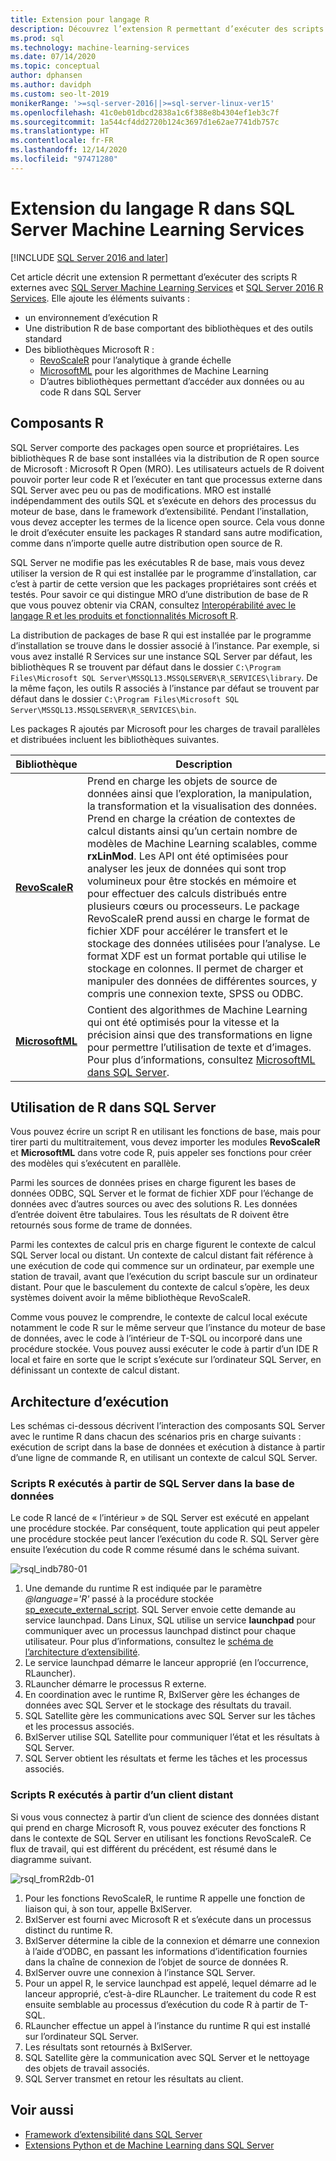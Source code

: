 ```yaml
---
title: Extension pour langage R
description: Découvrez l’extension R permettant d’exécuter des scripts R externes avec SQL Server Machine Learning Services et SQL Server R Services.
ms.prod: sql
ms.technology: machine-learning-services
ms.date: 07/14/2020
ms.topic: conceptual
author: dphansen
ms.author: davidph
ms.custom: seo-lt-2019
monikerRange: '>=sql-server-2016||>=sql-server-linux-ver15'
ms.openlocfilehash: 41c0eb01dbcd2838a1c6f388e8b4304ef1eb3c7f
ms.sourcegitcommit: 1a544cf4dd2720b124c3697d1e62ae7741db757c
ms.translationtype: HT
ms.contentlocale: fr-FR
ms.lasthandoff: 12/14/2020
ms.locfileid: "97471280"
---
```

# <a name="r-language-extension-in-sql-server-machine-learning-services"></a>Extension du langage R dans SQL Server Machine Learning Services
[!INCLUDE [SQL Server 2016 and later](../../includes/applies-to-version/sqlserver2016.md)]

Cet article décrit une extension R permettant d’exécuter des scripts R externes avec [SQL Server Machine Learning Services](../sql-server-machine-learning-services.md) et [SQL Server 2016 R Services](../r/sql-server-r-services.md). Elle ajoute les éléments suivants :

- un environnement d’exécution R
- Une distribution R de base comportant des bibliothèques et des outils standard
- Des bibliothèques Microsoft R :
  - [RevoScaleR](../r/ref-r-revoscaler.md) pour l’analytique à grande échelle
  - [MicrosoftML](../r/ref-r-microsoftml.md) pour les algorithmes de Machine Learning
  - D’autres bibliothèques permettant d’accéder aux données ou au code R dans SQL Server

## <a name="r-components"></a>Composants R

SQL Server comporte des packages open source et propriétaires. Les bibliothèques R de base sont installées via la distribution de R open source de Microsoft : Microsoft R Open (MRO). Les utilisateurs actuels de R doivent pouvoir porter leur code R et l’exécuter en tant que processus externe dans SQL Server avec peu ou pas de modifications. MRO est installé indépendamment des outils SQL et s’exécute en dehors des processus du moteur de base, dans le framework d’extensibilité. Pendant l’installation, vous devez accepter les termes de la licence open source. Cela vous donne le droit d’exécuter ensuite les packages R standard sans autre modification, comme dans n’importe quelle autre distribution open source de R. 

SQL Server ne modifie pas les exécutables R de base, mais vous devez utiliser la version de R qui est installée par le programme d’installation, car c’est à partir de cette version que les packages propriétaires sont créés et testés. Pour savoir ce qui distingue MRO d’une distribution de base de R que vous pouvez obtenir via CRAN, consultez [Interopérabilité avec le langage R et les produits et fonctionnalités Microsoft R](/r-server/what-is-r-server-interoperability).

La distribution de packages de base R qui est installée par le programme d’installation se trouve dans le dossier associé à l’instance. Par exemple, si vous avez installé R Services sur une instance SQL Server par défaut, les bibliothèques R se trouvent par défaut dans le dossier `C:\Program Files\Microsoft SQL Server\MSSQL13.MSSQLSERVER\R_SERVICES\library`. De la même façon, les outils R associés à l’instance par défaut se trouvent par défaut dans le dossier `C:\Program Files\Microsoft SQL Server\MSSQL13.MSSQLSERVER\R_SERVICES\bin`.

Les packages R ajoutés par Microsoft pour les charges de travail parallèles et distribuées incluent les bibliothèques suivantes.

| Bibliothèque | Description |
|---------|-------------|
| [**RevoScaleR**](/machine-learning-server/r-reference/revoscaler/revoscaler) | Prend en charge les objets de source de données ainsi que l’exploration, la manipulation, la transformation et la visualisation des données. Prend en charge la création de contextes de calcul distants ainsi qu’un certain nombre de modèles de Machine Learning scalables, comme **rxLinMod**. Les API ont été optimisées pour analyser les jeux de données qui sont trop volumineux pour être stockés en mémoire et pour effectuer des calculs distribués entre plusieurs cœurs ou processeurs. Le package RevoScaleR prend aussi en charge le format de fichier XDF pour accélérer le transfert et le stockage des données utilisées pour l’analyse. Le format XDF est un format portable qui utilise le stockage en colonnes. Il permet de charger et manipuler des données de différentes sources, y compris une connexion texte, SPSS ou ODBC. |
| [**MicrosoftML**](/r-server/r/concept-what-is-the-microsoftml-package) | Contient des algorithmes de Machine Learning qui ont été optimisés pour la vitesse et la précision ainsi que des transformations en ligne pour permettre l’utilisation de texte et d’images. Pour plus d’informations, consultez [MicrosoftML dans SQL Server](../r/ref-r-microsoftml.md). | 

## <a name="using-r-in-sql-server"></a>Utilisation de R dans SQL Server

Vous pouvez écrire un script R en utilisant les fonctions de base, mais pour tirer parti du multitraitement, vous devez importer les modules **RevoScaleR** et **MicrosoftML** dans votre code R, puis appeler ses fonctions pour créer des modèles qui s’exécutent en parallèle. 
 
Parmi les sources de données prises en charge figurent les bases de données ODBC, SQL Server et le format de fichier XDF pour l’échange de données avec d’autres sources ou avec des solutions R. Les données d’entrée doivent être tabulaires. Tous les résultats de R doivent être retournés sous forme de trame de données.

Parmi les contextes de calcul pris en charge figurent le contexte de calcul SQL Server local ou distant. Un contexte de calcul distant fait référence à une exécution de code qui commence sur un ordinateur, par exemple une station de travail, avant que l’exécution du script bascule sur un ordinateur distant. Pour que le basculement du contexte de calcul s’opère, les deux systèmes doivent avoir la même bibliothèque RevoScaleR.

Comme vous pouvez le comprendre, le contexte de calcul local exécute notamment le code R sur le même serveur que l’instance du moteur de base de données, avec le code à l’intérieur de T-SQL ou incorporé dans une procédure stockée. Vous pouvez aussi exécuter le code à partir d’un IDE R local et faire en sorte que le script s’exécute sur l’ordinateur SQL Server, en définissant un contexte de calcul distant.

## <a name="execution-architecture"></a>Architecture d’exécution

Les schémas ci-dessous décrivent l’interaction des composants SQL Server avec le runtime R dans chacun des scénarios pris en charge suivants : exécution de script dans la base de données et exécution à distance à partir d’une ligne de commande R, en utilisant un contexte de calcul SQL Server.

### <a name="r-scripts-executed-from-sql-server-in-database"></a>Scripts R exécutés à partir de SQL Server dans la base de données

Le code R lancé de « l’intérieur » de SQL Server est exécuté en appelant une procédure stockée. Par conséquent, toute application qui peut appeler une procédure stockée peut lancer l’exécution du code R.  SQL Server gère ensuite l’exécution du code R comme résumé dans le schéma suivant.

![rsql_indb780-01](../r/media/script_in-db-r.png)

1. Une demande du runtime R est indiquée par le paramètre _@language='R'_ passé à la procédure stockée [sp_execute_external_script](../../relational-databases/system-stored-procedures/sp-execute-external-script-transact-sql.md). SQL Server envoie cette demande au service launchpad.
Dans Linux, SQL utilise un service **launchpad** pour communiquer avec un processus launchpad distinct pour chaque utilisateur. Pour plus d’informations, consultez le [schéma de l’architecture d’extensibilité](extensibility-framework.md#architecture-diagram).
2. Le service launchpad démarre le lanceur approprié (en l’occurrence, RLauncher).
3. RLauncher démarre le processus R externe.
4. En coordination avec le runtime R, BxlServer gère les échanges de données avec SQL Server et le stockage des résultats du travail.
5. SQL Satellite gère les communications avec SQL Server sur les tâches et les processus associés.
6. BxlServer utilise SQL Satellite pour communiquer l’état et les résultats à SQL Server.
7. SQL Server obtient les résultats et ferme les tâches et les processus associés.

### <a name="r-scripts-executed-from-a-remote-client"></a>Scripts R exécutés à partir d’un client distant

Si vous vous connectez à partir d’un client de science des données distant qui prend en charge Microsoft R, vous pouvez exécuter des fonctions R dans le contexte de SQL Server en utilisant les fonctions RevoScaleR. Ce flux de travail, qui est différent du précédent, est résumé dans le diagramme suivant.

![rsql_fromR2db-01](../r/media/remote-sqlcc-from-r2.png)

1. Pour les fonctions RevoScaleR, le runtime R appelle une fonction de liaison qui, à son tour, appelle BxlServer.
2. BxlServer est fourni avec Microsoft R et s’exécute dans un processus distinct du runtime R.
3. BxlServer détermine la cible de la connexion et démarre une connexion à l’aide d’ODBC, en passant les informations d’identification fournies dans la chaîne de connexion de l’objet de source de données R.
4. BxlServer ouvre une connexion à l’instance SQL Server.
5. Pour un appel R, le service launchpad est appelé, lequel démarre ad le lanceur approprié, c’est-à-dire RLauncher. Le traitement du code R est ensuite semblable au processus d’exécution du code R à partir de T-SQL.
6. RLauncher effectue un appel à l’instance du runtime R qui est installé sur l’ordinateur SQL Server.
7. Les résultats sont retournés à BxlServer.
8. SQL Satellite gère la communication avec SQL Server et le nettoyage des objets de travail associés.
9. SQL Server transmet en retour les résultats au client.

## <a name="see-also"></a>Voir aussi

+ [Framework d’extensibilité dans SQL Server](extensibility-framework.md)
+ [Extensions Python et de Machine Learning dans SQL Server](extension-python.md)